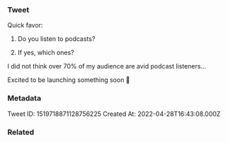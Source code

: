 ### Tweet
Quick favor:

1. Do you listen to podcasts?

2. If yes, which ones?

I did not think over 70% of my audience are avid podcast listeners…

Excited to be launching something soon 👀

### Metadata
Tweet ID: 1519718871128756225
Created At: 2022-04-28T16:43:08.000Z

### Related

